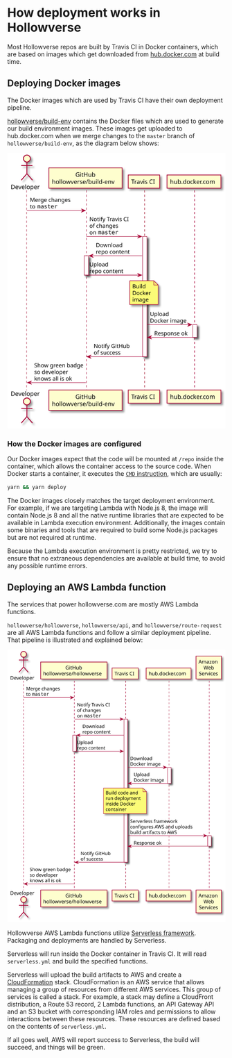 # How deployment works in Hollowverse

Most Hollowverse repos are built by Travis CI in Docker containers, which are based on images which get downloaded from [hub.docker.com](https://hub.docker.com/) at build time.

## Deploying Docker images

The Docker images which are used by Travis CI have their own deployment pipeline.

[hollowverse/build-env](https://github.com/hollowverse/build-env) contains the Docker files which are used to generate our build environment images. These images get uploaded to hub.docker.com when we merge changes to the `master` branch of `hollowverse/build-env`, as the diagram below shows:

<p align="center">
<img src="./diagrams/deployingNewBuildEnv.puml.svg">
</p>

### How the Docker images are configured

Our Docker images expect that the code will be mounted at `/repo` inside the container, which allows the container access to the source code. When Docker starts a container, it executes the [`CMD` instruction](https://github.com/hollowverse/build-env/blob/2db31a84529b223dc84802104d301c82735ebff3/Dockerfile#L20), which are usually:

```bash
yarn && yarn deploy
```

The Docker images closely matches the target deployment environment. For example, if we are targeting Lambda with Node.js 8, the image will contain Node.js 8 and all the native runtime libraries that are expected to be available in Lambda execution environment. Additionally, the images contain some binaries and tools that are required to build some Node.js packages but are not required at runtime.

Because the Lambda execution environment is pretty restricted, we try to ensure that no extraneous dependencies are available at build time, to avoid any possible runtime errors.

## Deploying an AWS Lambda function

The services that power hollowverse.com are mostly AWS Lambda functions.

`hollowverse/hollowverse`, `hollowverse/api`, and `hollowverse/route-request` are all AWS Lambda functions and follow a similar deployment pipeline. That pipeline is illustrated and explained below:

<p align="center">
<img src="./diagrams/deployingLambda.puml.svg">
</p>

Hollowverse AWS Lambda functions utilize [Serverless framework](https://github.com/serverless/serverless). Packaging and deployments are handled by Serverless.

Serverless will run inside the Docker container in Travis CI. It will read `serverless.yml` and build the specified functions.

Serverless will upload the build artifacts to AWS and create a [CloudFormation](https://aws.amazon.com/cloudformation/) stack. CloudFormation is an AWS service that allows managing a group of resources from different AWS services. This group of services is called a stack. For example, a stack may define a CloudFront distribution, a Route 53 record, 2 Lambda functions, an API Gateway API and an S3 bucket with corresponding IAM roles and permissions to allow interactions between these resources. These resources are defined based on the contents of `serverless.yml`.

If all goes well, AWS will report success to Serverless, the build will succeed, and things will be green.
